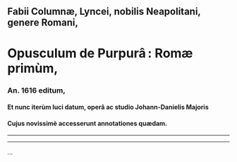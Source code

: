 ##  Fabii Columnæ, Lyncei, nobilis Neapolitani, genere Romani,

# Opusculum de Purpurâ : Romæ primùm, 

### An. 1616 editum,

#### Et nunc iterùm luci datum, operâ ac studio Johann-Danielis Majoris

#### Cujus novissimè accesserunt annotationes quædam.

---

---

...
